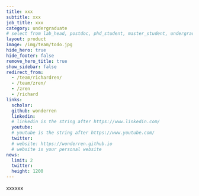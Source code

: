 ```yaml
---
title: xxx
subtitle: xxx
job_title: xxx
category: undergraduate 
# select from lab_head, postdoc, phd_student, master_student, undergraduate, staff, visitor, intern
layout: product
image: /img/team/todo.jpg
hide_hero: true
hide_footer: false
remove_hero_title: true
show_sidebar: false
redirect_from:
  - /team/richardren/
  - /team/zren/
  - /zren
  - /richard
links:
  scholar: 
  github: wonderren
  linkedin: 
  # linkedin is the string after https://www.linkedin.com/
  youtube: 
  # youtube is the string after https://www.youtube.com/
  twitter: 
  # website: https://wonderren.github.io
  # website is your personal website
news:
  limit: 2
  twitter: 
  height: 1200
---
```


xxxxxx